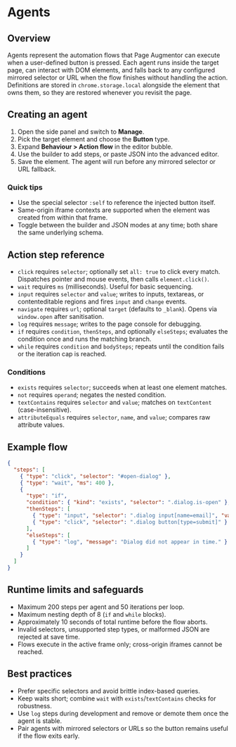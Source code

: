 # Agents

## Overview
Agents represent the automation flows that Page Augmentor can execute when a user-defined button is pressed. Each agent runs inside the target page, can interact with DOM elements, and falls back to any configured mirrored selector or URL when the flow finishes without handling the action. Definitions are stored in `chrome.storage.local` alongside the element that owns them, so they are restored whenever you revisit the page.

## Creating an agent
1. Open the side panel and switch to **Manage**.
2. Pick the target element and choose the **Button** type.
3. Expand **Behaviour > Action flow** in the editor bubble.
4. Use the builder to add steps, or paste JSON into the advanced editor.
5. Save the element. The agent will run before any mirrored selector or URL fallback.

### Quick tips
- Use the special selector `:self` to reference the injected button itself.
- Same-origin iframe contexts are supported when the element was created from within that frame.
- Toggle between the builder and JSON modes at any time; both share the same underlying schema.

## Action step reference
- `click` requires `selector`; optionally set `all: true` to click every match. Dispatches pointer and mouse events, then calls `element.click()`.
- `wait` requires `ms` (milliseconds). Useful for basic sequencing.
- `input` requires `selector` and `value`; writes to inputs, textareas, or contenteditable regions and fires `input` and `change` events.
- `navigate` requires `url`; optional `target` (defaults to `_blank`). Opens via `window.open` after sanitisation.
- `log` requires `message`; writes to the page console for debugging.
- `if` requires `condition`, `thenSteps`, and optionally `elseSteps`; evaluates the condition once and runs the matching branch.
- `while` requires `condition` and `bodySteps`; repeats until the condition fails or the iteration cap is reached.

### Conditions
- `exists` requires `selector`; succeeds when at least one element matches.
- `not` requires `operand`; negates the nested condition.
- `textContains` requires `selector` and `value`; matches on `textContent` (case-insensitive).
- `attributeEquals` requires `selector`, `name`, and `value`; compares raw attribute values.

## Example flow
```json
{
  "steps": [
    { "type": "click", "selector": "#open-dialog" },
    { "type": "wait", "ms": 400 },
    {
      "type": "if",
      "condition": { "kind": "exists", "selector": ".dialog.is-open" },
      "thenSteps": [
        { "type": "input", "selector": ".dialog input[name=email]", "value": "user@example.com" },
        { "type": "click", "selector": ".dialog button[type=submit]" }
      ],
      "elseSteps": [
        { "type": "log", "message": "Dialog did not appear in time." }
      ]
    }
  ]
}
```

## Runtime limits and safeguards
- Maximum 200 steps per agent and 50 iterations per loop.
- Maximum nesting depth of 8 (`if` and `while` blocks).
- Approximately 10 seconds of total runtime before the flow aborts.
- Invalid selectors, unsupported step types, or malformed JSON are rejected at save time.
- Flows execute in the active frame only; cross-origin iframes cannot be reached.

## Best practices
- Prefer specific selectors and avoid brittle index-based queries.
- Keep waits short; combine `wait` with `exists`/`textContains` checks for robustness.
- Use `log` steps during development and remove or demote them once the agent is stable.
- Pair agents with mirrored selectors or URLs so the button remains useful if the flow exits early.

